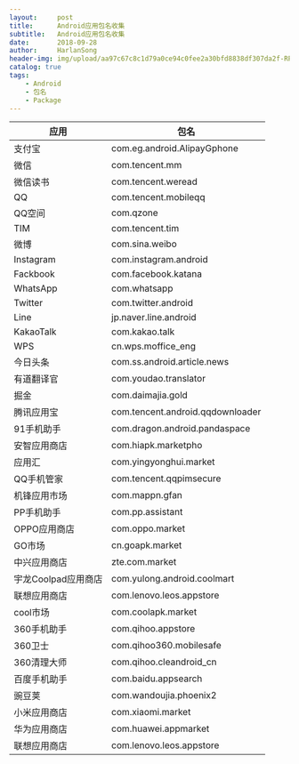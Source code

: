 ```yaml
---
layout:     post
title:      Android应用包名收集
subtitle:   Android应用包名收集
date:       2018-09-28
author:     HarlanSong
header-img: img/upload/aa97c67c8c1d79a0ce94c0fee2a30bfd8838df307da2f-RPC97X.jpg
catalog: true
tags:
    - Android
    - 包名
    - Package
---
```


| 应用 | 包名 |
|----- | ----- |
| 支付宝|com.eg.android.AlipayGphone|
| 微信 | com.tencent.mm |
| 微信读书| com.tencent.weread |
| QQ |com.tencent.mobileqq|
| QQ空间|com.qzone|
| TIM|com.tencent.tim|
| 微博 |com.sina.weibo|
| Instagram|com.instagram.android|
| Fackbook|com.facebook.katana|
| WhatsApp|com.whatsapp|
| Twitter|com.twitter.android|
| Line|jp.naver.line.android|
| KakaoTalk|com.kakao.talk|
| WPS | cn.wps.moffice_eng|
| 今日头条 |com.ss.android.article.news|
| 有道翻译官| com.youdao.translator|
| 掘金| com.daimajia.gold|
| 腾讯应用宝 |com.tencent.android.qqdownloader |
| 91手机助手 |com.dragon.android.pandaspace|
| 安智应用商店 |com.hiapk.marketpho|
| 应用汇 |com.yingyonghui.market |
| QQ手机管家|com.tencent.qqpimsecure |
| 机锋应用市场|com.mappn.gfan|
| PP手机助手|com.pp.assistant|
| OPPO应用商店|com.oppo.market|
| GO市场|cn.goapk.market |
| 中兴应用商店|zte.com.market |
| 宇龙Coolpad应用商店|com.yulong.android.coolmart|
| 联想应用商店|com.lenovo.leos.appstore|
| cool市场 |com.coolapk.market|
| 360手机助手|com.qihoo.appstore|
| 360卫士|com.qihoo360.mobilesafe |
| 360清理大师|com.qihoo.cleandroid_cn|
| 百度手机助手|com.baidu.appsearch|
| 豌豆荚 | com.wandoujia.phoenix2 |
| 小米应用商店 | com.xiaomi.market |
| 华为应用商店 | com.huawei.appmarket |
| 联想应用商店 | com.lenovo.leos.appstore |


